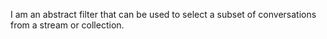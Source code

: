 I am an abstract filter that can be used to select a subset of conversations from a stream or collection.